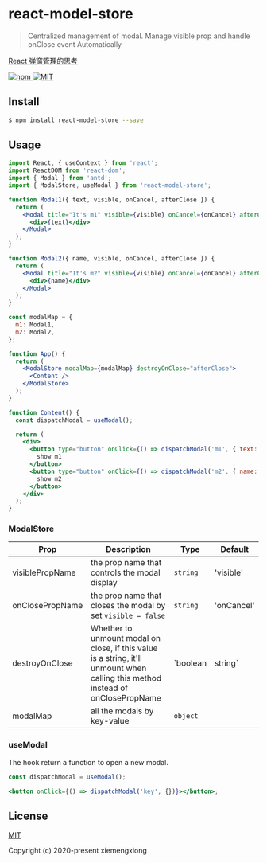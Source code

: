 # react-model-store

> Centralized management of modal. Manage visible prop and handle onClose event Automatically

[React 弹窗管理的思考](https://github.com/mengxiong10/blog/issues/11)

<a href="https://www.npmjs.com/package/react-model-store">
  <img src="https://img.shields.io/npm/v/react-model-store.svg" alt="npm">
</a>
<a href="LICENSE">
  <img src="https://img.shields.io/badge/License-MIT-yellow.svg" alt="MIT">
</a>

## Install

```bash
$ npm install react-model-store --save
```

## Usage

```jsx
import React, { useContext } from 'react';
import ReactDOM from 'react-dom';
import { Modal } from 'antd';
import { ModalStore, useModal } from 'react-model-store';

function Modal1({ text, visible, onCancel, afterClose }) {
  return (
    <Modal title="It's m1" visible={visible} onCancel={onCancel} afterClose={afterClose}>
      <div>{text}</div>
    </Modal>
  );
}

function Modal2({ name, visible, onCancel, afterClose }) {
  return (
    <Modal title="It's m2" visible={visible} onCancel={onCancel} afterClose={afterClose}>
      <div>{name}</div>
    </Modal>
  );
}

const modalMap = {
  m1: Modal1,
  m2: Modal2,
};

function App() {
  return (
    <ModalStore modalMap={modalMap} destroyOnClose="afterClose">
      <Content />
    </ModalStore>
  );
}

function Content() {
  const dispatchModal = useModal();

  return (
    <div>
      <button type="button" onClick={() => dispatchModal('m1', { text: 'm1 content' })}>
        show m1
      </button>
      <button type="button" onClick={() => dispatchModal('m2', { name: 'm2 content' })}>
        show m2
      </button>
    </div>
  );
}
```

### ModalStore

| Prop            | Description                                                                                                                     | Type               | Default    |
| --------------- | ------------------------------------------------------------------------------------------------------------------------------- | ------------------ | ---------- |
| visiblePropName | the prop name that controls the modal display                                                                                   | `string`           | 'visible'  |
| onClosePropName | the prop name that closes the modal by set `visible = false`                                                                    | `string`           | 'onCancel' |
| destroyOnClose  | Whether to unmount modal on close, if this value is a string, it'll unmount when calling this method instead of onClosePropName | `boolean | string` | true       |
| modalMap        | all the modals by key-value                                                                                                     | `object`           |            |

### useModal

The hook return a function to open a new modal.

```jsx
const dispatchModal = useModal();

<button onClick={() => dispatchModal('key', {})}></button>;
```

## License

[MIT](https://github.com/mengxiong10/react-model-store/blob/master/LICENSE)

Copyright (c) 2020-present xiemengxiong
